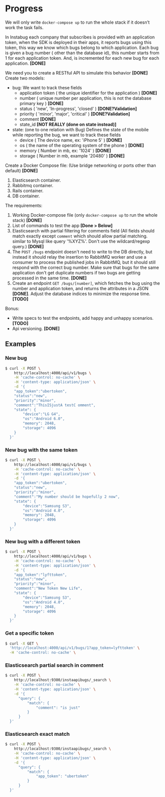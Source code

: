 # Progress

We will only write `docker-compose up` to run the whole stack if it doesn’t work the task fails.

In Instabug each company that subscribes is provided with an application token, when the SDK is deployed in their apps, it reports bugs using this token, this way we know which bugs belong to which application.
Each bug is given a bug number ( other than the database id), this number starts from 1 for each application token. And, is incremented for each new bug for each application. **[DONE]**

We need you to create a RESTful API to simulate this behavior **[DONE]**
Create two models:
- bug:
  We want to track these fields
    - application token ( the unique identifier for the application ) **[DONE]**
    - number ( unique number per application, this is not the database primary key ) **[DONE]**
    - status ( 'new', 'In-progress', 'closed' ) **[DONE?Validation]**
    - priority ( 'minor', 'major', 'critical' ) **[DONE?Validation]**
    - comment **[DONE]**
    - state_id **[NOT REALLY (done on state instead)]**
- state: (one to one relation with Bug)
  Defines the state of the mobile while reporting the bug, we want to track these fields
    - device ( The device name, ex: 'iPhone 5' ) **[DONE]**
    - os ( the name of the operating system of the phone ) **[DONE]**
    - memory ( Number in mb, ex: '1024' ) **[DONE]**
    - storage ( Number in mb, example '20480' ) **[DONE]**


Create a Docker Compose file: (Use bridge networking or ports other than default) **[DONE]**
1. Elasticsearch container.
2. Rabbitmq container.
3. Rails container.
4. DB container.

The requirements:
1. Working Docker-compose file (only `docker-compose up` to run the whole stack) **[DONE]**
2. List of commands to test the app **[Done > Below]**
3. Elasticsearch with partial filtering for comments field (All fields should match exactly except `comment` which should allow partial matching. similar to Mysql like query '%XYZ%'. Don't use the wildcard/regexp query.) **[DONE]**
4. The `POST /bugs` endpoint doesn't need to write to the DB directly, but instead it should relay the insertion to RabbitMQ worker and use a consumer to process the published jobs in RabbitMQ, but it should still respond with the correct bug number. Make sure that bugs for the same application don't get duplicate numbers if two bugs are getting processed in the same time. **[DONE]**
5. Create an endpoint `GET /bugs/[number]`, which fetches the bug using the number and application token, and returns the attributes in a JSON **[DONE]**. Adjust the database indices to minimize the response time. **[TODO]**

Bonus:
- Write specs to test the endpoints, add happy and unhappy scenarios. **[TODO]**
- Api versioning. **[DONE]**

## Examples

### New bug

```sh
$ curl -X POST \
    http://localhost:4000/api/v1/bugs \
    -H 'cache-control: no-cache' \
    -H 'content-type: application/json' \
    -d '{
  	"app_token":"ubertoken",
  	"status":"new",
  	"priority":"minor",
  	"comment":"ThisISjustA testC omment",
  	"state": {
  		"device":"LG G4",
  		"os":"Android 6.0",
  		"memory": 2048,
  		"storage": 4096
  	}
  }'
```

### New bug with the same token

```sh
$ curl -X POST \
    http://localhost:4000/api/v1/bugs \
    -H 'cache-control: no-cache' \
    -H 'content-type: application/json' \
    -d '{
  	"app_token":"ubertoken",
  	"status":"new",
  	"priority":"minor",
  	"comment":"My number should be hopefully 2 now",
  	"state": {
  		"device":"Samsung S3",
  		"os":"Android 4.0",
  		"memory": 2048,
  		"storage": 4096
  	}
  }'
```

### New bug with a different token

```sh
$ curl -X POST \
    http://localhost:4000/api/v1/bugs \
    -H 'cache-control: no-cache' \
    -H 'content-type: application/json' \
    -d '{
  	"app_token":"lyfttoken",
  	"status":"new",
  	"priority":"minor",
  	"comment":"New Token New Life",
  	"state": {
  		"device":"Samsung S3",
  		"os":"Android 4.0",
  		"memory": 2048,
  		"storage": 4096
  	}
  }'
```

### Get a specific token

```sh
$ curl -X GET \
  'http://localhost:4000/api/v1/bugs/1?app_token=lyfttoken' \
  -H 'cache-control: no-cache' \
```

### Elasticsearch partial search in comment

```sh
$ curl -X POST \
    http://localhost:9300/instaapibugs/_search \
    -H 'cache-control: no-cache' \
    -H 'content-type: application/json' \
    -d '{                  
      "query": {
          "match": {
              "comment": "is just"
          }
      }
  }'
```

### Elasticsearch exact match

```sh
$ curl -X POST \
    http://localhost:9300/instaapibugs/_search \
    -H 'cache-control: no-cache' \
    -H 'content-type: application/json' \
    -d '{                  
      "query": {
          "match": {
              "app_token": "ubertoken"
          }
      }
  }'
```
